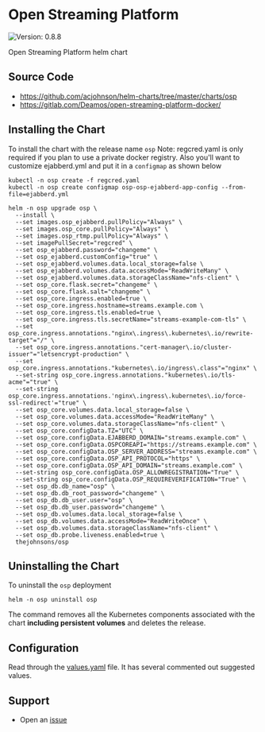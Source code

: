 # Open Streaming Platform

![Version: 0.8.8](https://img.shields.io/badge/Version-0.8.8-informational?style=flat-square)

Open Streaming Platform helm chart

## Source Code

* <https://github.com/acjohnson/helm-charts/tree/master/charts/osp>
* <https://gitlab.com/Deamos/open-streaming-platform-docker/>

## Installing the Chart

To install the chart with the release name `osp`
Note: regcred.yaml is only required if you plan to use a private docker registry. Also you'll want to customize ejabberd.yml and put it in a `configmap` as shown below

```console
kubectl -n osp create -f regcred.yaml
kubectl -n osp create configmap osp-osp-ejabberd-app-config --from-file=ejabberd.yml

helm -n osp upgrade osp \
  --install \
  --set images.osp_ejabberd.pullPolicy="Always" \
  --set images.osp_core.pullPolicy="Always" \
  --set images.osp_rtmp.pullPolicy="Always" \
  --set imagePullSecret="regcred" \
  --set osp_ejabberd.password="changeme" \
  --set osp_ejabberd.customConfig="true" \
  --set osp_ejabberd.volumes.data.local_storage=false \
  --set osp_ejabberd.volumes.data.accessMode="ReadWriteMany" \
  --set osp_ejabberd.volumes.data.storageClassName="nfs-client" \
  --set osp_core.flask.secret="changeme" \
  --set osp_core.flask.salt="changeme" \
  --set osp_core.ingress.enabled=true \
  --set osp_core.ingress.hostname=streams.example.com \
  --set osp_core.ingress.tls.enabled=true \
  --set osp_core.ingress.tls.secretName="streams-example-com-tls" \
  --set osp_core.ingress.annotations."nginx\.ingress\.kubernetes\.io/rewrite-target"="/" \
  --set osp_core.ingress.annotations."cert-manager\.io/cluster-issuer"="letsencrypt-production" \
  --set osp_core.ingress.annotations."kubernetes\.io/ingress\.class"="nginx" \
  --set-string osp_core.ingress.annotations."kubernetes\.io/tls-acme"="true" \
  --set-string osp_core.ingress.annotations.'nginx\.ingress\.kubernetes\.io/force-ssl-redirect'="true" \
  --set osp_core.volumes.data.local_storage=false \
  --set osp_core.volumes.data.accessMode="ReadWriteMany" \
  --set osp_core.volumes.data.storageClassName="nfs-client" \
  --set osp_core.configData.TZ="UTC" \
  --set osp_core.configData.EJABBERD_DOMAIN="streams.example.com" \
  --set osp_core.configData.OSPCOREAPI="https://streams.example.com" \
  --set osp_core.configData.OSP_SERVER_ADDRESS="streams.example.com" \
  --set osp_core.configData.OSP_API_PROTOCOL="https" \
  --set osp_core.configData.OSP_API_DOMAIN="streams.example.com" \
  --set-string osp_core.configData.OSP_ALLOWREGISTRATION="True" \
  --set-string osp_core.configData.OSP_REQUIREVERIFICATION="True" \
  --set osp_db.db_name="osp" \
  --set osp_db.db_root_password="changeme" \
  --set osp_db.db_user.user="osp" \
  --set osp_db.db_user.password="changeme" \
  --set osp_db.volumes.data.local_storage=false \
  --set osp_db.volumes.data.accessMode="ReadWriteOnce" \
  --set osp_db.volumes.data.storageClassName="nfs-client" \
  --set osp_db.probe.liveness.enabled=true \
  thejohnsons/osp
```

## Uninstalling the Chart

To uninstall the `osp` deployment

```console
helm -n osp uninstall osp
```

The command removes all the Kubernetes components associated with the chart **including persistent volumes** and deletes the release.

## Configuration

Read through the [values.yaml](./values.yaml) file. It has several commented out suggested values.

## Support
- Open an [issue](https://github.com/acjohnson/helm-charts/issues/new/choose)
